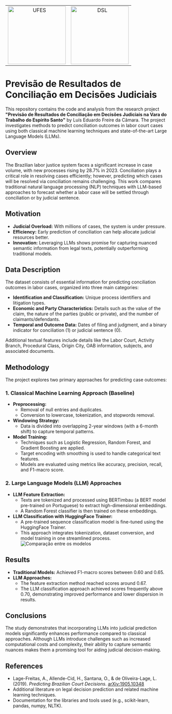 <div align="center">
<table>
  <tr>
    <td align="center"><img src="https://upload.wikimedia.org/wikipedia/commons/thumb/1/18/Marca_Ufes_SVG.svg/1200px-Marca_Ufes_SVG.svg.png" alt="UFES" width="180"/></td>
    <td align="center"><img src="https://dsl.ufes.br/wp-content/uploads/2023/04/7-e1680834768938.png" alt="DSL" width="180"/></td>
  </tr>
</table>
</div>

# Previsão de Resultados de Conciliação em Decisões Judiciais

This repository contains the code and analysis from the research project **"Previsão de Resultados de Conciliação em Decisões Judiciais na Vara do Trabalho do Espírito Santo"** by Luís Eduardo Freire da Câmara. The project investigates methods to predict conciliation outcomes in labor court cases using both classical machine learning techniques and state-of-the-art Large Language Models (LLMs).

## Overview

The Brazilian labor justice system faces a significant increase in case volume, with new processes rising by 28.7% in 2023. Conciliation plays a critical role in resolving cases efficiently; however, predicting which cases will be resolved via conciliation remains challenging. This work compares traditional natural language processing (NLP) techniques with LLM-based approaches to forecast whether a labor case will be settled through conciliation or by judicial sentence.

## Motivation

- **Judicial Overload:** With millions of cases, the system is under pressure.
- **Efficiency:** Early prediction of conciliation can help allocate judicial resources better.
- **Innovation:** Leveraging LLMs shows promise for capturing nuanced semantic information from legal texts, potentially outperforming traditional models.

## Data Description

The dataset consists of essential information for predicting conciliation outcomes in labor cases, organized into three main categories:

- **Identification and Classification:** Unique process identifiers and litigation types.
- **Economic and Party Characteristics:** Details such as the value of the claim, the nature of the parties (public or private), and the number of claimants/defendants.
- **Temporal and Outcome Data:** Dates of filing and judgment, and a binary indicator for conciliation (1) or judicial sentence (0).

Additional textual features include details like the Labor Court, Activity Branch, Procedural Class, Origin City, OAB information, subjects, and associated documents.

## Methodology

The project explores two primary approaches for predicting case outcomes:

### 1. Classical Machine Learning Approach (Baseline)
- **Preprocessing:** 
  - Removal of null entries and duplicates.
  - Conversion to lowercase, tokenization, and stopwords removal.
- **Windowing Strategy:** 
  - Data is divided into overlapping 2-year windows (with a 6-month shift) to capture temporal patterns.
- **Model Training:** 
  - Techniques such as Logistic Regression, Random Forest, and Gradient Boosting are applied.
  - Target encoding with smoothing is used to handle categorical text features.
  - Models are evaluated using metrics like accuracy, precision, recall, and F1-macro score.

### 2. Large Language Models (LLM) Approaches
- **LLM Feature Extraction:**
  - Texts are tokenized and processed using BERTimbau (a BERT model pre-trained on Portuguese) to extract high-dimensional embeddings.
  - A Random Forest classifier is then trained on these embeddings.
- **LLM Classification with HuggingFace Trainer:**
  - A pre-trained sequence classification model is fine-tuned using the HuggingFace Trainer.
  - This approach integrates tokenization, dataset conversion, and model training in one streamlined process.
![Comparação entre os modelos](static/Conciliamento.drawio.png)
## Results

- **Traditional Models:** Achieved F1-macro scores between 0.60 and 0.65.
- **LLM Approaches:** 
  - The feature extraction method reached scores around 0.67.
  - The LLM classification approach achieved scores frequently above 0.70, demonstrating improved performance and lower dispersion in results.
## Conclusions

The study demonstrates that incorporating LLMs into judicial prediction models significantly enhances performance compared to classical approaches. Although LLMs introduce challenges such as increased computational costs and complexity, their ability to capture semantic nuances makes them a promising tool for aiding judicial decision-making.

## References

- Lage-Freitas, A., Allende-Cid, H., Santana, O., & de Oliveira-Lage, L. (2019). *Predicting Brazilian Court Decisions.* [arXiv:1905.10348](https://arxiv.org/abs/1905.10348)
- Additional literature on legal decision prediction and related machine learning techniques.
- Documentation for the libraries and tools used (e.g., scikit-learn, pandas, numpy, NLTK).
